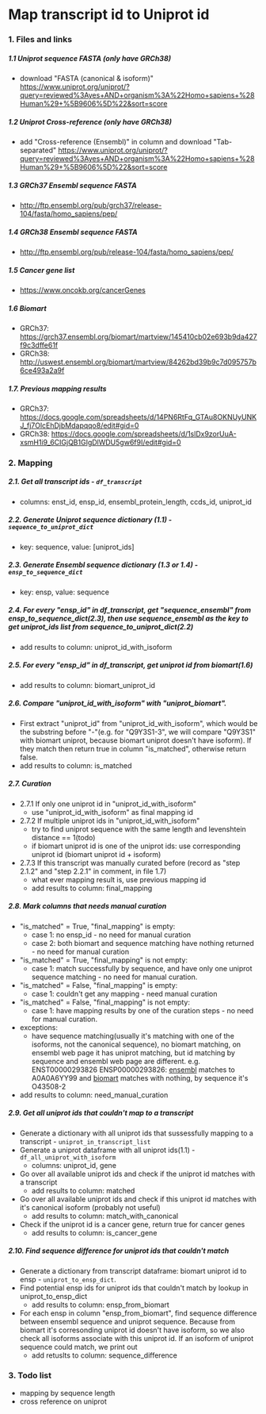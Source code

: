 # Map transcript id to Uniprot id

### 1. Files and links
##### 1.1 Uniprot sequence FASTA (only have GRCh38)
- download "FASTA (canonical & isoform)" https://www.uniprot.org/uniprot/?query=reviewed%3Ayes+AND+organism%3A%22Homo+sapiens+%28Human%29+%5B9606%5D%22&sort=score
##### 1.2 Uniprot Cross-reference (only have GRCh38)
- add "Cross-reference (Ensembl)" in column and download "Tab-separated" https://www.uniprot.org/uniprot/?query=reviewed%3Ayes+AND+organism%3A%22Homo+sapiens+%28Human%29+%5B9606%5D%22&sort=score  
##### 1.3 GRCh37 Ensembl sequence FASTA
- http://ftp.ensembl.org/pub/grch37/release-104/fasta/homo_sapiens/pep/
##### 1.4 GRCh38 Ensembl sequence FASTA
- http://ftp.ensembl.org/pub/release-104/fasta/homo_sapiens/pep/
##### 1.5 Cancer gene list
- https://www.oncokb.org/cancerGenes
##### 1.6 Biomart
- GRCh37: https://grch37.ensembl.org/biomart/martview/145410cb02e693b9da427f9c3dffe61f
- GRCh38: http://uswest.ensembl.org/biomart/martview/84262bd39b9c7d095757b6ce493a2a9f
##### 1.7. Previous mapping results
- GRCh37: https://docs.google.com/spreadsheets/d/14PN6RtFq_GTAu8OKNUyUNKJ_fj7OlcEhDjbMdapqqo8/edit#gid=0
- GRCh38: https://docs.google.com/spreadsheets/d/1slDx9zorUuA-xsmH1i9_6CIGjQB1GIgDlWDU5gw6f9I/edit#gid=0

### 2. Mapping
##### 2.1. Get all transcript ids - `df_transcript`
- columns: enst_id, ensp_id, ensembl_protein_length, ccds_id, uniprot_id
##### 2.2. Generate Uniprot sequence dictionary (1.1) - `sequence_to_uniprot_dict`
- key: sequence, value: [uniprot_ids]
##### 2.3. Generate Ensembl sequence dictionary (1.3 or 1.4) - `ensp_to_sequence_dict`
- key: ensp, value: sequence
##### 2.4. For every "ensp_id" in df_transcript, get "sequence_ensembl" from ensp_to_sequence_dict(2.3), then use sequence_ensembl as the key to get uniprot_ids list from sequence_to_uniprot_dict(2.2)
- add results to column: uniprot_id_with_isoform
##### 2.5. For every "ensp_id" in df_transcript, get uniprot id from biomart(1.6)
- add results to column: biomart_uniprot_id
##### 2.6. Compare "uniprot_id_with_isoform" with "uniprot_biomart". 
- First extract "uniprot_id" from "uniprot_id_with_isoform", which would be the substring before "-"(e.g. for "Q9Y3S1-3", we will compare "Q9Y3S1" with biomart uniprot, because biomart uniprot doesn't have isoform). If they match then return true in column "is_matched", otherwise return false.
- add results to column: is_matched
##### 2.7. Curation
- 2.7.1 If only one uniprot id in "uniprot_id_with_isoform"
    - use "uniprot_id_with_isoform" as final mapping id
- 2.7.2 If multiple uniprot ids in "uniprot_id_with_isoform"
    - try to find uniprot sequence with the same length and levenshtein distance == 1(todo)
    - if biomart uniprot id is one of the uniprot ids: use corresponding uniprot id (biomart uniprot id + isoform)
- 2.7.3 If this transcript was manually curated before (record as "step 2.1.2" and "step 2.2.1" in comment, in file 1.7)
    - what ever mapping result is, use previous mapping id
    - add results to column: final_mapping
##### 2.8. Mark columns that needs manual curation
- "is_matched" = True, "final_mapping" is empty: 
    - case 1: no ensp_id - no need for manual curation
    - case 2: both biomart and sequence matching have nothing returned - no need for manual curation
- "is_matched" = True, "final_mapping" is not empty: 
    - case 1: match successfully by sequence, and have only one uniprot sequence matching - no need for manual curation.
- "is_matched" = False, "final_mapping" is empty: 
    - case 1: couldn't get any mapping - need manual curation
- "is_matched" = False, "final_mapping" is not empty: 
    - case 1: have mapping results by one of the curation steps - no need for manual curation.
- exceptions:
    - have sequence matching(usually it's matching with one of the isoforms, not the canonical sequence), no biomart matching, on ensembl web page it has uniprot matching, but id matching by sequence and ensembl web page are different. e.g. ENST00000293826 ENSP00000293826: [ensembl](http://useast.ensembl.org/Homo_sapiens/Gene/Summary?db=core;g=ENSG00000248871;r=17:7549099-7561601;t=ENST00000293826) matches to A0A0A6YY99 and [biomart](http://uswest.ensembl.org/biomart/martview/6b3967a8b19ef08ea5e9574e4fd5972a?VIRTUALSCHEMANAME=default&ATTRIBUTES=hsapiens_gene_ensembl.default.feature_page.ensembl_gene_id|hsapiens_gene_ensembl.default.feature_page.ensembl_gene_id_version|hsapiens_gene_ensembl.default.feature_page.ensembl_transcript_id|hsapiens_gene_ensembl.default.feature_page.ensembl_transcript_id_version|hsapiens_gene_ensembl.default.feature_page.uniprotswissprot|hsapiens_gene_ensembl.default.feature_page.ensembl_peptide_id|hsapiens_gene_ensembl.default.feature_page.ensembl_peptide_id_version&FILTERS=hsapiens_gene_ensembl.default.filters.ensembl_peptide_id."ENSP00000293826"&VISIBLEPANEL=resultspanel) matches with nothing, by sequence it's O43508-2
- add results to column: need_manual_curation
##### 2.9. Get all uniprot ids that couldn't map to a transcript
- Generate a dictionary with all uniprot ids that sussessfully mapping to a transcript - `uniprot_in_transcript_list`
- Generate a uniprot dataframe with all uniprot ids(1.1) - `df_all_uniprot_with_isoform`
    - columns: uniprot_id, gene 
- Go over all available uniprot ids and check if the uniprot id matches with a transcript
    - add results to column: matched 
- Go over all available uniprot ids and check if this uniprot id matches with it's canonical isoform (probably not useful)
    - add results to column: match_with_canonical
- Check if the uniprot id is a cancer gene, return true for cancer genes
    - add results to column: is_cancer_gene

##### 2.10. Find sequence difference for uniprot ids that couldn't match
- Generate a dictionary from transcript dataframe: biomart uniprot id to ensp - `uniprot_to_ensp_dict`.
- Find potential ensp ids for uniprot ids that couldn't match by lookup in uniprot_to_ensp_dict
    - add results to column: ensp_from_biomart
- For each ensp in column "ensp_from_biomart", find sequence difference between ensembl sequence and uniprot sequence. Because from biomart it's corresonding uniprot id doesn't have isoform, so we also check all isoforms associate with this uniprot id. If an isoform of uniprot sequence could match, we print out 
    - add retuslts to column: sequence_difference

### 3. Todo list
- mapping by sequence length
- cross reference on uniprot
